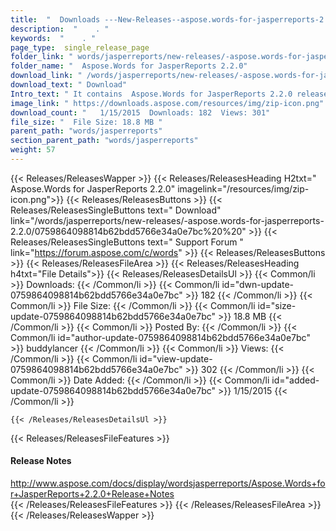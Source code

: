 ```yaml
---
title:  "  Downloads ---New-Releases--aspose.words-for-jasperreports-2.2.0 . " 
description:  "    . " 
keywords:  "    . " 
page_type:  single_release_page
folder_link: " words/jasperreports/new-releases/-aspose.words-for-jasperreports-2.2.0/"
folder_name: "  Aspose.Words for JasperReports 2.2.0"
download_link: " /words/jasperreports/new-releases/-aspose.words-for-jasperreports-2.2.0/0759864098814b62bdd5766e34a0e7bc"
download_text: " Download"
Intro_text: " It contains  Aspose.Words for JasperReports 2.2.0 release."
image_link: " https://downloads.aspose.com/resources/img/zip-icon.png"
download_count: "   1/15/2015  Downloads: 182  Views: 301"
file_size: "  File Size: 18.8 MB "
parent_path: "words/jasperreports"
section_parent_path: "words/jasperreports"
weight: 57 
---
```


{{< Releases/ReleasesWapper >}}
  {{< Releases/ReleasesHeading H2txt="  Aspose.Words for JasperReports 2.2.0" imagelink="/resources/img/zip-icon.png">}}
  {{< Releases/ReleasesButtons >}}
    {{< Releases/ReleasesSingleButtons text=" Download" link="/words/jasperreports/new-releases/-aspose.words-for-jasperreports-2.2.0/0759864098814b62bdd5766e34a0e7bc%20%20" >}}
    {{< Releases/ReleasesSingleButtons text=" Support Forum " link="https://forum.aspose.com/c/words" >}}
  {{< Releases/ReleasesButtons >}}
  {{< Releases/ReleasesFileArea >}}
    {{< Releases/ReleasesHeading h4txt="File Details">}}
    {{< Releases/ReleasesDetailsUl >}}
            {{< Common/li  >}} Downloads: {{< /Common/li >}} 
      {{< Common/li id="dwn-update-0759864098814b62bdd5766e34a0e7bc" >}} 182 {{< /Common/li >}} 
      {{< Common/li  >}} File Size: {{< /Common/li >}} 
      {{< Common/li id="size-update-0759864098814b62bdd5766e34a0e7bc" >}} 18.8 MB {{< /Common/li >}} 
      {{< Common/li  >}} Posted By: {{< /Common/li >}} 
      {{< Common/li id="author-update-0759864098814b62bdd5766e34a0e7bc" >}} buddylancer {{< /Common/li >}} 
      {{< Common/li  >}} Views: {{< /Common/li >}} 
      {{< Common/li id="view-update-0759864098814b62bdd5766e34a0e7bc" >}} 302 {{< /Common/li >}} 
      {{< Common/li  >}} Date Added: {{< /Common/li >}} 
      {{< Common/li id="added-update-0759864098814b62bdd5766e34a0e7bc" >}} 1/15/2015 {{< /Common/li >}} 

    {{< /Releases/ReleasesDetailsUl >}}

  {{< Releases/ReleasesFileFeatures >}}
      <h4>Release Notes</h4><div><a href="http://www.aspose.com/docs/display/wordsjasperreports/Aspose.Words+for+JasperReports+2.2.0+Release+Notes">http://www.aspose.com/docs/display/wordsjasperreports/Aspose.Words+for+JasperReports+2.2.0+Release+Notes</a></div>
  {{< /Releases/ReleasesFileFeatures >}}
 {{< /Releases/ReleasesFileArea >}}
{{< /Releases/ReleasesWapper >}}


